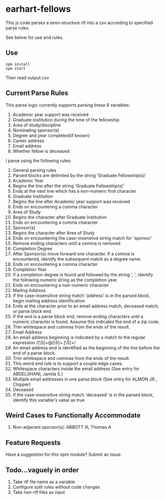 # earhart-fellows
This js code parses a semi-structure rtf into a csv according to specified parse rules.

See below for use and rules.

## Use

```
npm install
npm start
```

Then read output.csv

## Current Parse Rules
This parse logic currently supports parsing these 8 variables:
1. Academic year support was received
1. Graduate institution during the time of the fellowship
1. Area of study/discipline
1. Nominating sponsor(s)
1. Degree and year completed(if known)
1. Career address
1. Email address
1. Whether fellow is deceased

I parse using the following rules:
1. General parsing rules
 1. Parsed blocks are delimited by the string 'Graduate Fellowship(s)'
1. Academic Year
 1. Begins the line after the string 'Graduate Fellowship(s)'
 1. Ends at the next line which has a non-numeric first character
1. Graduate Institution
 1. Begins the line after Academic year support was received
 1. Ends on encountering a comma character
1. Area of Study
 1. Begins the character after Graduate Institution
 1. Ends on encountering a comma character
1. Sponsor(s)
 1. Begins the character after Area of Study
 1. Ends on encountering the case-insenstive string match for 'sponsor'
 1. Remove ending characters until a comma is removed
1. Completion Degree
 1. After Sponsor(s) move forward one character. If a comma is encountered, identify the subsequent match as a degree name.
 1. Ends on encountering a comma character
1. Completion Year
 1. If a completion degree is found and followed by the string ', ', identify the following numeric string as the completion year.
 1. Ends on encountering a non-numeric character
1. Mailing Address
 1. If the case-insensitive string match 'address' is in the parsed block, begin mailing address identification
 1. Ends at the character prior to an email address match, deceased match, or parse block end
 1. If the end is a parse block end, remove ending characters until a numeric character is found. Assume this indicates the end of a zip code.
 1. Trim whitespace and commas from the ends of the result.
1. Email Address
 1. An email address beginning is indicated by a match to the regular expression /[\S]+@[\S]+\.[\S]+/
 1. An email address end is identified as the beginning of the line before the end of a parse block.
 1. Trim whitespace and commas from the ends of the result.
 1. This weird end rule is to support a couple edge cases:
  1. Whitespace characters inside the email address (See entry for ABDELGHANI, Jamila S.)
  1. Multiple email addresses in one parse block (See entry for ALMON JR., Clopper)
1. Deceased
 1. If the case-insensitive string match 'deceased' is in the parsed block, identify this variable's value as true

## Weird Cases to Functionally Accommodate
1. Non-adjacent sponsor(s): ABBOTT III, Thomas A

## Feature Requests
Have a suggestion for this npm module? Submit an issue.

## Todo...vaguely in order
1. Take rtf file name as a variable
1. Configure split rules without code changes
1. Take non-rtf files as input
